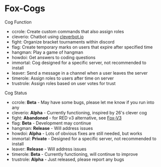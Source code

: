 # Fox-Cogs

Cog Function

  - ccrole: Create custom commands that also assign roles
  - cleverio: Chatbot using [cleverbot.io](https://cleverbot.io/)
  - fight: Organize bracket tournaments within discord
  - flag: Create temporary marks on users that expire after specified time
  - hangman: Play a game of hangman
  - howdoi: Get answers to coding questions
  - immortal: Cog designed for a specific server, not recommended to install
  - leaver: Send a message in a channel when a user leaves the server
  - timerole: Assign roles to users after time on server
  - trustrole: Assign roles based on user votes for trust

Cog Status

  - ccrole: **Beta** - May have some bugs, please let me know if you run into any
  - cleverio: **Alpha** - Currently functioning, inspired by 26's clever cog
  - fight: **Abandoned** - for RED v3 alternative, see [Fox-V3](https://github.com/bobloy/Fox-V3)
  - flag: **Beta** - Development may continue
  - hangman: **Release** - Will address issues
  - howdoi: **Alpha** - Lots of obvious fixes are still needed, but works
  - immortal: **Private** - Designed for a specific server, not recommended to install
  - leaver: **Release** - Will address issues
  - timerole: **Beta** - Currently functioning, will continue to improve
  - trustrole: **Alpha** - Just released, please report any bugs
